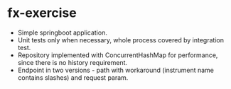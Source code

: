 # fx-exercise

<ul>
<li>Simple springboot application.</li>
<li>Unit tests only when necessary, whole process covered by integration test.</li>
<li>Repository implemented with ConcurrentHashMap for performance, since there is no history requirement.</li>
<li>Endpoint in two versions - path with workaround (instrument name contains slashes) and request param.</li>
</ul>

